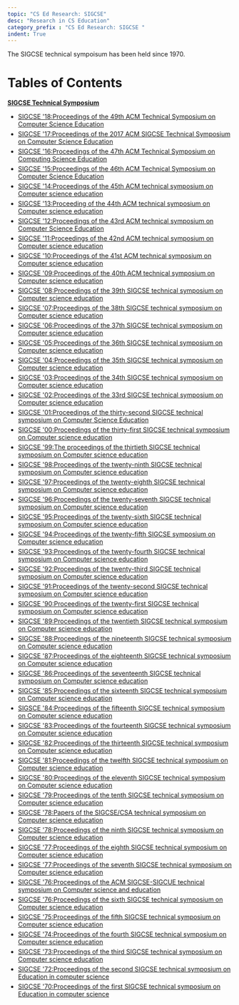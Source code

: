 ```yaml
---
topic: "CS Ed Research: SIGCSE"
desc: "Research in CS Education"
category_prefix	: "CS Ed Research: SIGCSE "
indent: True
---
```


The SIGCSE technical sympoisum has been held since 1970.  

# Tables of Contents

<strong><a href="https://dl.acm.org/event.cfm?id=RE175">SIGCSE Technical Symposium</a></strong>
<ul>
<li style="margin-bottom:5px"><a href="https://dl.acm.org/citation.cfm?id=3159450" title="SIGCSE '18">SIGCSE '18:Proceedings of the 49th ACM Technical Symposium on Computer Science Education</a></li>
<li style="margin-bottom:5px"><a href="https://dl.acm.org/citation.cfm?id=3017680" title="SIGCSE '17">SIGCSE '17:Proceedings of the 2017 ACM SIGCSE Technical Symposium on Computer Science Education</a></li>
<li style="margin-bottom:5px"><a href="https://dl.acm.org/citation.cfm?id=2839509" title="SIGCSE '16">SIGCSE '16:Proceedings of the 47th ACM Technical Symposium on Computing Science Education</a></li>
<li style="margin-bottom:5px"><a href="https://dl.acm.org/citation.cfm?id=2676723" title="SIGCSE '15">SIGCSE '15:Proceedings of the 46th ACM Technical Symposium on Computer Science Education</a></li>
<li style="margin-bottom:5px"><a href="https://dl.acm.org/citation.cfm?id=2538862" title="SIGCSE '14">SIGCSE '14:Proceedings of the 45th ACM technical symposium on Computer science education</a></li>
<li style="margin-bottom:5px"><a href="https://dl.acm.org/citation.cfm?id=2445196" title="SIGCSE '13">SIGCSE '13:Proceeding of the 44th ACM technical symposium on Computer science education</a></li>
<li style="margin-bottom:5px"><a href="https://dl.acm.org/citation.cfm?id=2157136" title="SIGCSE '12">SIGCSE '12:Proceedings of the 43rd ACM technical symposium on Computer Science Education</a></li>
<li style="margin-bottom:5px"><a href="https://dl.acm.org/citation.cfm?id=1953163" title="SIGCSE '11">SIGCSE '11:Proceedings of the 42nd ACM technical symposium on Computer science education</a></li>
<li style="margin-bottom:5px"><a href="https://dl.acm.org/citation.cfm?id=1734263" title="SIGCSE '10">SIGCSE '10:Proceedings of the 41st ACM technical symposium on Computer science education</a></li>
<li style="margin-bottom:5px"><a href="https://dl.acm.org/citation.cfm?id=1508865" title="SIGCSE '09">SIGCSE '09:Proceedings of the 40th ACM technical symposium on Computer science education</a></li>
<li style="margin-bottom:5px"><a href="https://dl.acm.org/citation.cfm?id=1352135" title="SIGCSE '08">SIGCSE '08:Proceedings of the 39th SIGCSE technical symposium on Computer science education</a></li>
<li style="margin-bottom:5px"><a href="https://dl.acm.org/citation.cfm?id=1227310" title="SIGCSE '07">SIGCSE '07:Proceedings of the 38th SIGCSE technical symposium on Computer science education</a></li>
<li style="margin-bottom:5px"><a href="https://dl.acm.org/citation.cfm?id=1121341" title="SIGCSE '06">SIGCSE '06:Proceedings of the 37th SIGCSE technical symposium on Computer science education</a></li>
<li style="margin-bottom:5px"><a href="https://dl.acm.org/citation.cfm?id=1047344" title="SIGCSE '05">SIGCSE '05:Proceedings of the 36th SIGCSE technical symposium on Computer science education</a></li>
<li style="margin-bottom:5px"><a href="https://dl.acm.org/citation.cfm?id=971300" title="SIGCSE '04">SIGCSE '04:Proceedings of the 35th SIGCSE technical symposium on Computer science education</a></li>
<li style="margin-bottom:5px"><a href="https://dl.acm.org/citation.cfm?id=611892" title="SIGCSE '03">SIGCSE '03:Proceedings of the 34th SIGCSE technical symposium on Computer science education</a></li>
<li style="margin-bottom:5px"><a href="https://dl.acm.org/citation.cfm?id=563340" title="SIGCSE '02">SIGCSE '02:Proceedings of the 33rd SIGCSE technical symposium on Computer science education</a></li>
<li style="margin-bottom:5px"><a href="https://dl.acm.org/citation.cfm?id=364447" title="SIGCSE '01">SIGCSE '01:Proceedings of the thirty-second SIGCSE technical symposium on Computer Science Education</a></li>
<li style="margin-bottom:5px"><a href="https://dl.acm.org/citation.cfm?id=330908" title="SIGCSE '00">SIGCSE '00:Proceedings of the thirty-first SIGCSE technical symposium on Computer science education</a></li>
<li style="margin-bottom:5px"><a href="https://dl.acm.org/citation.cfm?id=299649" title="SIGCSE '99">SIGCSE '99:The proceedings of the thirtieth SIGCSE technical symposium on Computer science education</a></li>
<li style="margin-bottom:5px"><a href="https://dl.acm.org/citation.cfm?id=273133" title="SIGCSE '98">SIGCSE '98:Proceedings of the twenty-ninth SIGCSE technical symposium on Computer science education</a></li>
<li style="margin-bottom:5px"><a href="https://dl.acm.org/citation.cfm?id=268084" title="SIGCSE '97">SIGCSE '97:Proceedings of the twenty-eighth SIGCSE technical symposium on Computer science education</a></li>
<li style="margin-bottom:5px"><a href="https://dl.acm.org/citation.cfm?id=236452" title="SIGCSE '96">SIGCSE '96:Proceedings of the twenty-seventh SIGCSE technical symposium on Computer science education</a></li>
<li style="margin-bottom:5px"><a href="https://dl.acm.org/citation.cfm?id=199688" title="SIGCSE '95">SIGCSE '95:Proceedings of the twenty-sixth SIGCSE technical symposium on Computer science education</a></li>
<li style="margin-bottom:5px"><a href="https://dl.acm.org/citation.cfm?id=191029" title="SIGCSE '94">SIGCSE '94:Proceedings of the twenty-fifth SIGCSE symposium on Computer science education</a></li>
<li style="margin-bottom:5px"><a href="https://dl.acm.org/citation.cfm?id=169070" title="SIGCSE '93">SIGCSE '93:Proceedings of the twenty-fourth SIGCSE technical symposium on Computer science education</a></li>
<li style="margin-bottom:5px"><a href="https://dl.acm.org/citation.cfm?id=134510" title="SIGCSE '92">SIGCSE '92:Proceedings of the twenty-third SIGCSE technical symposium on Computer science education</a></li>
<li style="margin-bottom:5px"><a href="https://dl.acm.org/citation.cfm?id=107004" title="SIGCSE '91">SIGCSE '91:Proceedings of the twenty-second SIGCSE technical symposium on Computer science education</a></li>
<li style="margin-bottom:5px"><a href="https://dl.acm.org/citation.cfm?id=323410" title="SIGCSE '90">SIGCSE '90:Proceedings of the twenty-first SIGCSE technical symposium on Computer science education</a></li>
<li style="margin-bottom:5px"><a href="https://dl.acm.org/citation.cfm?id=65293" title="SIGCSE '89">SIGCSE '89:Proceedings of the twentieth SIGCSE technical symposium on Computer science education</a></li>
<li style="margin-bottom:5px"><a href="https://dl.acm.org/citation.cfm?id=52964" title="SIGCSE '88">SIGCSE '88:Proceedings of the nineteenth SIGCSE technical symposium on Computer science education</a></li>
<li style="margin-bottom:5px"><a href="https://dl.acm.org/citation.cfm?id=31820" title="SIGCSE '87">SIGCSE '87:Proceedings of the eighteenth SIGCSE technical symposium on Computer science education</a></li>
<li style="margin-bottom:5px"><a href="https://dl.acm.org/citation.cfm?id=5600" title="SIGCSE '86">SIGCSE '86:Proceedings of the seventeenth SIGCSE technical symposium on Computer science education</a></li>
<li style="margin-bottom:5px"><a href="https://dl.acm.org/citation.cfm?id=323287" title="SIGCSE '85">SIGCSE '85:Proceedings of the sixteenth SIGCSE technical symposium on Computer science education</a></li>
<li style="margin-bottom:5px"><a href="https://dl.acm.org/citation.cfm?id=800039" title="SIGSCE '84">SIGSCE '84:Proceedings of the fifteenth SIGCSE technical symposium on Computer science education</a></li>
<li style="margin-bottom:5px"><a href="https://dl.acm.org/citation.cfm?id=800038" title="SIGCSE '83">SIGCSE '83:Proceedings of the fourteenth SIGCSE technical symposium on Computer science education</a></li>
<li style="margin-bottom:5px"><a href="https://dl.acm.org/citation.cfm?id=800066" title="SIGCSE '82">SIGCSE '82:Proceedings of the thirteenth SIGCSE technical symposium on Computer science education</a></li>
<li style="margin-bottom:5px"><a href="https://dl.acm.org/citation.cfm?id=800037" title="SIGCSE '81">SIGCSE '81:Proceedings of the twelfth SIGCSE technical symposium on Computer science education</a></li>
<li style="margin-bottom:5px"><a href="https://dl.acm.org/citation.cfm?id=800140" title="SIGCSE '80">SIGCSE '80:Proceedings of the eleventh SIGCSE technical symposium on Computer science education</a></li>
<li style="margin-bottom:5px"><a href="https://dl.acm.org/citation.cfm?id=800126" title="SIGCSE '79">SIGCSE '79:Proceedings of the tenth SIGCSE technical symposium on Computer science education</a></li>
<li style="margin-bottom:5px"><a href="https://dl.acm.org/citation.cfm?id=990555" title="SIGCSE '78">SIGCSE '78:Papers of the SIGCSE/CSA technical symposium on Computer science education</a></li>
<li style="margin-bottom:5px"><a href="https://dl.acm.org/citation.cfm?id=800130" title="SIGCSE '78">SIGCSE '78:Proceedings of the ninth SIGCSE technical symposium on Computer science education</a></li>
<li style="margin-bottom:5px"><a href="https://dl.acm.org/citation.cfm?id=800106" title="SIGCSE '77">SIGCSE '77:Proceedings of the eighth SIGCSE technical symposium on Computer science education</a></li>
<li style="margin-bottom:5px"><a href="https://dl.acm.org/citation.cfm?id=800104" title="SIGCSE '77">SIGCSE '77:Proceedings of the seventh SIGCSE technical symposium on Computer science education</a></li>
<li style="margin-bottom:5px"><a href="https://dl.acm.org/citation.cfm?id=800107" title="SIGCSE '76">SIGCSE '76:Proceedings of the ACM SIGCSE-SIGCUE technical symposium on Computer science and education</a></li>
<li style="margin-bottom:5px"><a href="https://dl.acm.org/citation.cfm?id=800144" title="SIGCSE '76">SIGCSE '76:Proceedings of the sixth SIGCSE technical symposium on Computer science education</a></li>
<li style="margin-bottom:5px"><a href="https://dl.acm.org/citation.cfm?id=800284" title="SIGCSE '75">SIGCSE '75:Proceedings of the fifth SIGCSE technical symposium on Computer science education</a></li>
<li style="margin-bottom:5px"><a href="https://dl.acm.org/citation.cfm?id=800183" title="SIGCSE '74">SIGCSE '74:Proceedings of the fourth SIGCSE technical symposium on Computer science education</a></li>
<li style="margin-bottom:5px"><a href="https://dl.acm.org/citation.cfm?id=800010" title="SIGCSE '73">SIGCSE '73:Proceedings of the third SIGCSE technical symposium on Computer science education</a></li>
<li style="margin-bottom:5px"><a href="https://dl.acm.org/citation.cfm?id=800155" title="SIGCSE '72">SIGCSE '72:Proceedings of the second SIGCSE technical symposium on Education in computer science</a></li>
<li style="margin-bottom:5px"><a href="https://dl.acm.org/citation.cfm?id=800185" title="SIGCSE '70">SIGCSE '70:Proceedings of the first SIGCSE technical symposium on Education in computer science</a></li>
</ul>

